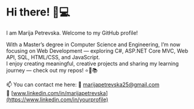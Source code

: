 # Hi there! 👋💻
I am Marija Petrevska. Welcome to my GitHub profile!

With a Master’s degree in Computer Science and Engineering, I’m now focusing on Web Development — exploring C#, ASP.NET Core MVC, Web API, SQL, HTML/CSS, and JavaScript.  
I enjoy creating meaningful, creative projects and sharing my learning journey — check out my repos! ⭐🌸📚

📫 You can contact me here:
💌 [marijapetrevska25@gmail.com](mailto:yourname@email.com)  
💼 [www.linkedin.com/in/marijapetrevska](https://www.linkedin.com/in/yourprofile)
